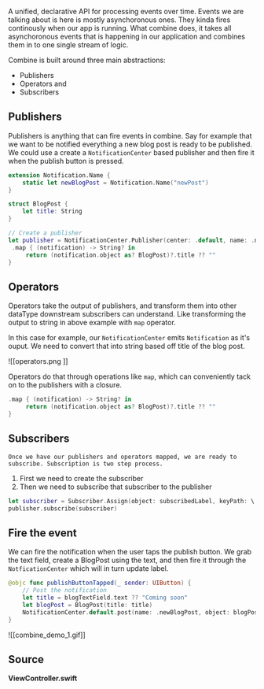 A unified, declarative API for processing events over time. Events we are talking about is here is mostly asynchoronous ones. They kinda fires continously when our app is running. What combine does, it takes all asynchoronous events that is happening in our application and combines them in to one single stream of logic.

Combine is built around three main abstractions: 
- Publishers
- Operators and
- Subscribers

## Publishers

Publishers is anything that can fire events in combine. Say for example that we want to be notified everything a new blog post is ready to be published. We could use a create a `NotificationCenter` based publisher and then fire it when the publish button is pressed.

```swift
extension Notification.Name {
    static let newBlogPost = Notification.Name("newPost")
}

struct BlogPost {
    let title: String
}

// Create a publisher
let publisher = NotificationCenter.Publisher(center: .default, name: .newBlogPost, object: nil)
 .map { (notification) -> String? in
     return (notification.object as? BlogPost)?.title ?? ""
}

```

## Operators

Operators take the output of publishers, and transform them into other dataType downstream subscribers can understand. Like transforming the output to string in above example with `map` operator.

In this case for example, our `NotificationCenter` emits `Notification` as it's ouput. We need to convert that into string based off title of the blog post. 

![[operators.png ]]

Operators do that through operations like `map`, which can conveniently tack on to the publishers with a closure.

```swift
.map { (notification) -> String? in
     return (notification.object as? BlogPost)?.title ?? ""
}
```

## Subscribers

	Once we have our publishers and operators mapped, we are ready to subscribe. Subscription is two step process. 
1. First we need to create the subscriber
2. Then we need to subscribe that subscriber to the publisher

```swift 
let subscriber = Subscriber.Assign(object: subscribedLabel, keyPath: \.text)
publisher.subscribe(subscriber)
```

## Fire the event 

We can fire the notification when the user taps the publish button. We grab the text field, create a BlogPost using the text, and then fire it through the `NotficationCenter` which will in turn update label.

```swift
@objc func publishButtonTapped(_ sender: UIButton) {
    // Post the notification
    let title = blogTextField.text ?? "Coming soon"
    let blogPost = BlogPost(title: title)
    NotificationCenter.default.post(name: .newBlogPost, object: blogPost)
}
```

![[combine_demo_1.gif]]

## Source
**ViewController.swift**

```swift

```